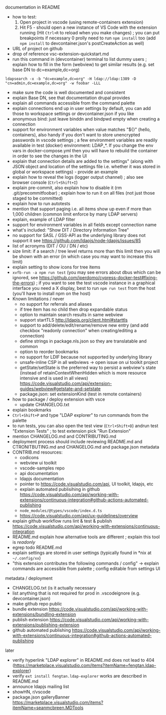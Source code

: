 documentation in README
- how to test:
  1. Open project in vscode (using remote-containers extension)
  2. Hit F5 - should open a new instance of VS Code with the extension running (Hit `Ctrl+R` to reload when you make changes) ; you can put breakpoints if necessary
  0 prolly need to run `npm install` too (add `npm install` to devcontainer.json's postCreateAction as well)
- URL of project on github
- drop of reference vsc-extension-quickstart.md
- run this command in (devcontainer) terminal to list dummy users ; explain how to fill in the form (webview) to get similar results (e.g. set base DN to dc=example,dc=org)
```
ldapsearch -x -b "dc=example,dc=org" -H ldap://ldap:1389 -D "cn=admin,dc=example,dc=org" -w foobar -LLL
```
- make sure the code is well documented and consistent
- explain Base DN, see that documentation drupal provides
- explain all commands accessible from the command palette
- explain connections end up in user settings by default, you can add those to workspace settings or devcontainer.json if you like
- anonymous bind: just leave binddn and bindpwd empty when creating a connection
- support for environment variables when value matches "${}" (hello, containers), also handy if you don't want to store unencrypted passwords in vscode settings ; a few environment variables are readily available in test (docker) environment: LDAP_*. If you change the env vars in docker-compose.yml then you will have to rebuild the container in order to see the changes in the UI
- explain that connection details are added to the settings" (along with JSON object and location of the settings file i.e. whether it was stored in global or workspace settings) - provide an example
- explain how to reveal the logs (logger output channel) ; also see browser console (`Ctrl+Shift+I`)
- explain pre-commit, also explain how to disable it (rm .git/precommitfoobar) ; explain how to run it on all files (not just those staged to be committed)
- explain how to run autotests
- mention that support paging i.e. all items show up even if more than 1,000 children (common limit enforce by many LDAP servers)
- explain, example of LDAP filter
- support for environment variables in all fields except connection name
- what's included: "Show DIT / Directory Information Tree"
- no support for SASL / GSS-API as the underlying library does not support it see https://github.com/ldapjs/node-ldapjs/issues/85
- list of acronyms (DIT / OU / DN / etc)
- size limit: if a search / tree level returns more than this limit then you will be shown with an error (in which case you may want to increase this limit)
- explain setting to show icons for tree items
- `xvfb-run -a npm run test` (you may see errors about dbus which can be ignored, see https://github.com/iperdomo/cypress-docker-test#fixing-the-errors) ; if you want to see the test vscode instance in a graphical interface you need a X display, best to run `npm run test` from the host (you'll have to install npm on the host)
- Known limitations / never
  - no support for referrals and aliases
  - if tree item has no child then drop expandable status
  - option to maintain search results in same webview
  - support startTLS http://ldapjs.org/client.html#starttls
  - support to add/delete/edit/rename/remove new entry (and add checkbox "readonly connection" when creating/editing a connection)
  - define strings in package.nls.json so they are translatable and common
  - option to reorder bookmarks
  - no support for LDIF because not supported by underlying library
  - unsafe-inline CSP in all webviews -> open issue on ui toolkit project
  - getState/setState is the preferred way to persist a webview's state (instead of retainContextWhenHidden which is more resource intensive and is used in all views) https://code.visualstudio.com/api/extension-guides/webview#getstate-and-setstate
  - package.json: set extensionKind (test in remote containers)
- how to package / deploy extension with vsce
  - update CHANGELOG.txt
- explain bookmarks
- `Ctrl+Shift+P` and  type "LDAP explorer" to run commands from the palette
- to run tests, you can also open the test view (`Ctrl+Shift+D`) andrun test "Extension Tests" ; to test extension pick "Run Extension"
- mention CHANGELOG.md and CONTRIBUTING.md
- deployment process should include reviewing README.md and CTRONITBUTING.md and CHANGELOG.md and package.json metadata
- CONTRIB.md resources:
  - codicons
  - webview ui toolkit
  - vscode-samples repo
  - api documentation
  - ldapjs documentation
  - pointer to https://code.visualstudio.com/api, UI toolkit, ldapjs, etc
  - explain automated publisihing in github https://code.visualstudio.com/api/working-with-extensions/continuous-integration#github-actions-automated-publishing
  - `node_modules/@types/vscode/index.d.ts`
  - https://code.visualstudio.com/api/ux-guidelines/overview
- explain github workflow runs lint & test & publish https://code.visualstudio.com/api/working-with-extensions/continuous-integration
- README.md explain how alternative tools are different ; explain this tool is *readonly*
- egrep todo README.md
- explain settings are stored in user settings (typically found in *nix at `~/.config/xx`)
- "this extension contributes the following commands / config" -> explain commands are accessible from palette ; config editable from settings UI

metadata / deployment
- CHANGELOG.txt (is it actually necessary
- list anything that is not required for prod in .vscodeignore (e.g. devcontainer.json)
- make github repo public
- bundle extension https://code.visualstudio.com/api/working-with-extensions/bundling-extension
- publish extension https://code.visualstudio.com/api/working-with-extensions/publishing-extension
- github automated publishing https://code.visualstudio.com/api/working-with-extensions/continuous-integration#github-actions-automated-publishing

later
- verify hyperlink "LDAP explorer" in README.md does not lead to 404 (https://marketplace.visualstudio.com/items?itemName=fengtan.ldap-explorer)
- verify `ext install fengtan.ldap-explorer` works are described in README.md
- announce ldapjs mailing list
- showHN, r/vscode
- package.json galleryBanner https://marketplace.visualstudio.com/items?itemName=seanmcbreen.MDTools

